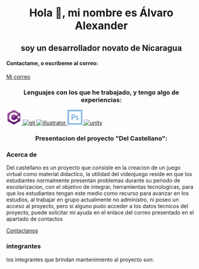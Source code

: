 <h1 align="center">Hola 👋, mi nombre es Álvaro Alexander</h1>
<h2 align="center">soy un desarrollador novato de Nicaragua</h2>
<h4 align="left">Contactame, o escribeme al correo:</h4>
 <a href="alemanalvaro35@gmailcom">Mi correo</a>

<h3 align="center">Lenguajes con los que he trabajado, y tengo algo de experiencias:</h3>
<p align="left"> <a href="https://www.w3schools.com/cs/" target="_blank" rel="noreferrer"> <img src="https://raw.githubusercontent.com/devicons/devicon/master/icons/csharp/csharp-original.svg" alt="csharp" width="40" height="40"/> </a> <a href="https://git-scm.com/" target="_blank" rel="noreferrer"> <img src="https://www.vectorlogo.zone/logos/git-scm/git-scm-icon.svg" alt="git" width="40" height="40"/> </a> <a href="https://www.adobe.com/in/products/illustrator.html" target="_blank" rel="noreferrer"> <img src="https://www.vectorlogo.zone/logos/adobe_illustrator/adobe_illustrator-icon.svg" alt="illustrator" width="40" height="40"/> </a> <a href="https://www.photoshop.com/en" target="_blank" rel="noreferrer"> <img src="https://raw.githubusercontent.com/devicons/devicon/master/icons/photoshop/photoshop-line.svg" alt="photoshop" width="40" height="40"/> </a> <a href="https://unity.com/" target="_blank" rel="noreferrer"> <img src="https://www.vectorlogo.zone/logos/unity3d/unity3d-icon.svg" alt="unity" width="40" height="40"/> </a> </p>
<h3 align="center">Presentacion del proyecto "Del Castellano":</h3>
<h3 align="left">Acerca de </h3>
<p>Del castellano es un proyecto que consiste en la creacion de un juego virtual como material didactico, la utilidad del videojuego reside en que los estudiantes normalmente presentan problemas durante su periodo de escolarizacion, con el objetivo de integrar, herramientas tecnologicas, para que los estudiantes tengan este medio como recurso para avanzar en los estudios, al trabajar en grupo actualmente no administro, ni poseo un acceso al proyecto, pero si alguno pudo acceder a los datos tecnicos del proyecto, puede solicitar mi ayuda en el enlace del correo presentado en el apartado de contactos</p>

<a href="alemanalvaro35@gmailcom">Contactanos</a>
<h3 align="left">integrantes</h3>
<p>los integrantes que brindan mantenimiento al proyecto son:</p>
